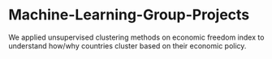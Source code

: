 # Machine-Learning-Group-Projects


We applied unsupervised clustering methods on economic freedom index to understand how/why countries cluster based on their economic policy.

